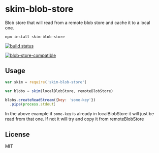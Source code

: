 # skim-blob-store

Blob store that will read from a remote blob store and cache it to a local one.

```
npm install skim-blob-store
```

[![build status](http://img.shields.io/travis/mafintosh/skim-blob-store.svg?style=flat)](http://travis-ci.org/mafintosh/skim-blob-store)

[![blob-store-compatible](https://raw.githubusercontent.com/maxogden/abstract-blob-store/master/badge.png)](https://github.com/maxogden/abstract-blob-store)

## Usage

``` js
var skim = require('skim-blob-store')

var blobs = skim(localBlobStore, remoteBlobStore)

blobs.createReadStream({key: 'some-key'})
  .pipe(process.stdout)
```

In the above example if `some-key` is already in localBlobStore it will
just be read from that one. If not it will try and copy it from remoteBlobStore

## License

MIT
